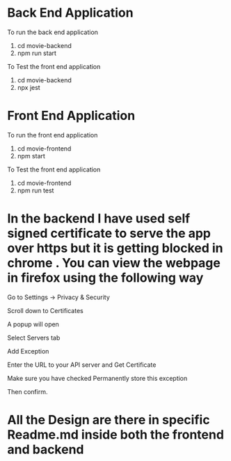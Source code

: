 # Back End Application 

To run the back end application

1) cd movie-backend
2) npm run start

To Test the front end application

1) cd movie-backend
2) npx jest

# Front End Application 

To run the front end application

1) cd movie-frontend
2) npm start

To Test the front end application

1) cd movie-frontend
2) npm run test


# In the backend I have used self signed certificate to serve the app over https but it is getting blocked in chrome . You can view the webpage in firefox using the following way 

Go to Settings -> Privacy & Security

Scroll down to Certificates

A popup will open

Select Servers tab

Add Exception

Enter the URL to your API server and Get Certificate

Make sure you have checked Permanently store this exception

Then confirm.

# All the Design are there in specific Readme.md inside both the frontend and backend 
